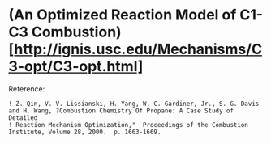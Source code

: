 (An Optimized Reaction Model of C1-C3 Combustion)[http://ignis.usc.edu/Mechanisms/C3-opt/C3-opt.html]
==============================================
Reference:
```
! Z. Qin, V. V. Lissianski, H. Yang, W. C. Gardiner, Jr., S. G. Davis and H. Wang, ?Combustion Chemistry Of Propane: A Case Study of Detailed
! Reaction Mechanism Optimization,"  Proceedings of the Combustion Institute, Volume 28, 2000.  p. 1663-1669.
```


